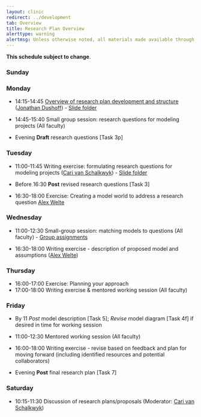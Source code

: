```yaml
---
layout: clinic
redirect: ../development
tab: Overview
title: Research Plan Overview
alerttype: warning
alertmsg: Unless otherwise noted, all materials made available through this website and the DAIDD Dropbox are licensed through a <a rel="license" href="http://creativecommons.org/licenses/by/4.0/">CC-BY International License</a>. <a rel="license" href="../license.html">Click here for license details</a>.
---
```


__This schedule subject to change__. 


### Sunday

### Monday

- 14:15-14:45 [Overview of research plan development and structure](planOverview) ([Jonathan Dushoff]({{site.subdomainurl}}/team/dushoff/)) - [Slide folder](https://tinyurl.com/daidd-2019)
- 14:45-15:40 Small group session: research questions for modeling projects (All faculty)

- Evening __Draft__ research questions [Task 3p]

### Tuesday

- 11:00-11:45 Writing exercise: formulating research questions for modeling projects ([Cari van Schalkwyk]({{site.subdomainurl}}/team/vanschalkwyk/)) - [Slide folder](https://tinyurl.com/daidd-2019)

* Before 16:30 __Post__ revised research questions [Task 3]

- 16:30-18:00 Exercise: Creating a model world to address a research question [Alex Welte]({{site.subdomainurl}}/team/welte/) 

### Wednesday

- 11:00-12:30 Small-group session: matching models to questions (All faculty) - [Group assignments](participants/groups)

- 16:30-18:00 Writing exercise - description of proposed model and assumptions ([Alex Welte]({{site.subdomainurl}}/team/welte/)) 

### Thursday

- 16:00-17:00 Exercise: Planning your approach
- 17:00-18:00 Writing exercise & mentored working session (All faculty)

### Friday

- By 11 _Post_ model description [Task 5]; _Revise_ model diagram [Task 4f] if desired in time for working session

- 11:00-12:30 Mentored working session (All faculty) 

- 16:00-18:00 Writing exercise - revise based on feedback and plan for moving forward (including identified resources and potential collaborators)

- Evening __Post__ final research plan [Task 7]

### Saturday

- 10:15-11:30 Discussion of research plans/proposals (Moderator: [Cari van Schalkwyk]({{site.subdomainurl}}/team/vanschalkwyk/))

